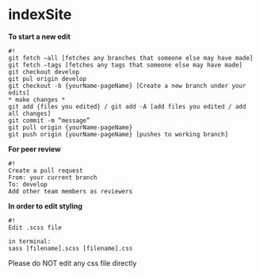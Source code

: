 # indexSite
**To start a new edit**
```
#!
git fetch —all [fetches any branches that someone else may have made]
git fetch —tags [fetches any tags that someone else may have made]
git checkout develop
git pul origin develop
git checkout -b {yourName-pageName} [Create a new branch under your edits]
* make changes *
git add {files you edited} / git add -A [add files you edited / add all changes]
git commit -m “message”
git pull origin {yourName-pageName}
git push origin {yourName-pageName} [pushes to working branch]
```

**For peer review**
```
#!
Create a pull request
From: your current branch
To: develop
Add other team members as reviewers
```


**In order to edit styling**
```
#!
Edit .scss file

in terminal:
sass [filename].scss [filename].css
```
Please do NOT edit any css file directly

